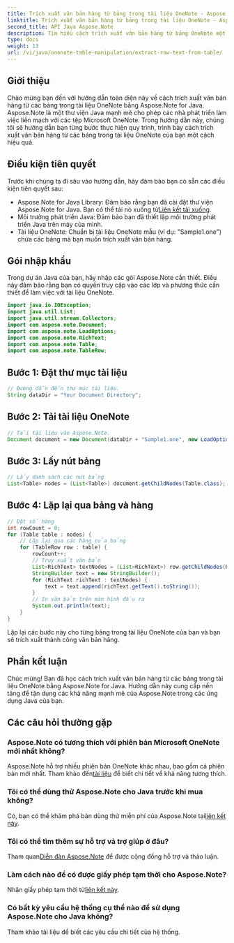 ```yaml
---
title: Trích xuất văn bản hàng từ bảng trong tài liệu OneNote - Aspose.Note
linktitle: Trích xuất văn bản hàng từ bảng trong tài liệu OneNote - Aspose.Note
second_title: API Java Aspose.Note
description: Tìm hiểu cách trích xuất văn bản hàng từ bảng OneNote một cách dễ dàng bằng Aspose.Note dành cho Java. Hãy làm theo hướng dẫn từng bước của chúng tôi để tích hợp liền mạch.
type: docs
weight: 13
url: /vi/java/onenote-table-manipulation/extract-row-text-from-table/
---
```

## Giới thiệu
Chào mừng bạn đến với hướng dẫn toàn diện này về cách trích xuất văn bản hàng từ các bảng trong tài liệu OneNote bằng Aspose.Note for Java. Aspose.Note là một thư viện Java mạnh mẽ cho phép các nhà phát triển làm việc liền mạch với các tệp Microsoft OneNote. Trong hướng dẫn này, chúng tôi sẽ hướng dẫn bạn từng bước thực hiện quy trình, trình bày cách trích xuất văn bản hàng từ các bảng trong tài liệu OneNote của bạn một cách hiệu quả.
## Điều kiện tiên quyết
Trước khi chúng ta đi sâu vào hướng dẫn, hãy đảm bảo bạn có sẵn các điều kiện tiên quyết sau:
-  Aspose.Note for Java Library: Đảm bảo rằng bạn đã cài đặt thư viện Aspose.Note for Java. Bạn có thể tải nó xuống từ[Liên kết tải xuống](https://releases.aspose.com/note/java/).
- Môi trường phát triển Java: Đảm bảo bạn đã thiết lập môi trường phát triển Java trên máy của mình.
- Tài liệu OneNote: Chuẩn bị tài liệu OneNote mẫu (ví dụ: "Sample1.one") chứa các bảng mà bạn muốn trích xuất văn bản hàng.
## Gói nhập khẩu
Trong dự án Java của bạn, hãy nhập các gói Aspose.Note cần thiết. Điều này đảm bảo rằng bạn có quyền truy cập vào các lớp và phương thức cần thiết để làm việc với tài liệu OneNote.
```java
import java.io.IOException;
import java.util.List;
import java.util.stream.Collectors;
import com.aspose.note.Document;
import com.aspose.note.LoadOptions;
import com.aspose.note.RichText;
import com.aspose.note.Table;
import com.aspose.note.TableRow;
```
## Bước 1: Đặt thư mục tài liệu
```java
// Đường dẫn đến thư mục tài liệu.
String dataDir = "Your Document Directory";
```
## Bước 2: Tải tài liệu OneNote
```java
// Tải tài liệu vào Aspose.Note.
Document document = new Document(dataDir + "Sample1.one", new LoadOptions());
```
## Bước 3: Lấy nút bảng
```java
// Lấy danh sách các nút bảng
List<Table> nodes = (List<Table>) document.getChildNodes(Table.class);
```
## Bước 4: Lặp lại qua bảng và hàng
```java
// Đặt số hàng
int rowCount = 0;
for (Table table : nodes) {
    // Lặp lại qua các hàng của bảng
    for (TableRow row : table) {
        rowCount++;
        // Truy xuất văn bản
        List<RichText> textNodes = (List<RichText>) row.getChildNodes(RichText.class);
        StringBuilder text = new StringBuilder();
        for (RichText richText : textNodes) {
            text = text.append(richText.getText().toString());
        }
        // In văn bản trên màn hình đầu ra
        System.out.println(text);
    }
}
```
Lặp lại các bước này cho từng bảng trong tài liệu OneNote của bạn và bạn sẽ trích xuất thành công văn bản hàng.
## Phần kết luận
Chúc mừng! Bạn đã học cách trích xuất văn bản hàng từ các bảng trong tài liệu OneNote bằng Aspose.Note for Java. Hướng dẫn này cung cấp nền tảng để tận dụng các khả năng mạnh mẽ của Aspose.Note trong các ứng dụng Java của bạn.
## Các câu hỏi thường gặp
### Aspose.Note có tương thích với phiên bản Microsoft OneNote mới nhất không?
 Aspose.Note hỗ trợ nhiều phiên bản OneNote khác nhau, bao gồm cả phiên bản mới nhất. Tham khảo đến[tài liệu](https://reference.aspose.com/note/java/) để biết chi tiết về khả năng tương thích.
### Tôi có thể dùng thử Aspose.Note cho Java trước khi mua không?
Có, bạn có thể khám phá bản dùng thử miễn phí của Aspose.Note tại[liên kết này](https://releases.aspose.com/).
### Tôi có thể tìm thêm sự hỗ trợ và trợ giúp ở đâu?
 Tham quan[Diễn đàn Aspose.Note](https://forum.aspose.com/c/note/28) để được cộng đồng hỗ trợ và thảo luận.
### Làm cách nào để có được giấy phép tạm thời cho Aspose.Note?
 Nhận giấy phép tạm thời từ[liên kết này](https://purchase.aspose.com/temporary-license/).
### Có bất kỳ yêu cầu hệ thống cụ thể nào để sử dụng Aspose.Note cho Java không?
Tham khảo tài liệu để biết các yêu cầu chi tiết của hệ thống.